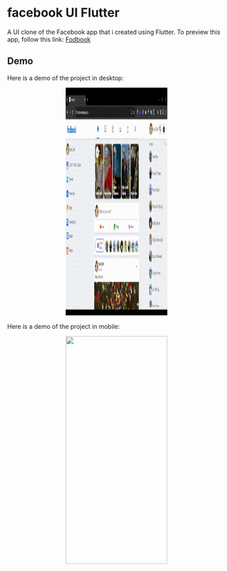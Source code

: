 # facebook UI Flutter

A UI clone of the Facebook app that i created using Flutter.
To preview this app, follow this link: [Fodbook](https://fodbook.ishabrawy.com/)

## Demo

Here is a demo of the project in desktop:

<p align="center">
  <img width="235" height="525" src="assets/fodbook_web.gif">
 
</p>

Here is a demo of the project in mobile: 

<p align="center">
  <img width="235" height="525" src="assets/fodbook_mobile.gif">
</p>



